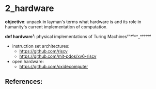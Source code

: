 # 2_hardware

**objective**: unpack in layman's terms what hardware is and its role in humanity's current implementation of computation.

**def hardware¹**: physical implementations of Turing Machinesᶜⁱᵗᵃᵗⁱᴼⁿ_ⁿᵉᵉᵈᵉᵈ

- instruction set architectures:
    - https://github.com/riscv
    - https://github.com/mit-pdos/xv6-riscv
- open hardware:
    - https://github.com/oxidecomputer

## References:

